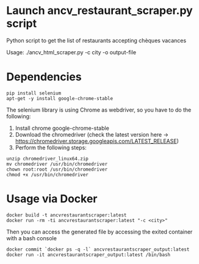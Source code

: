 # Launch ancv_restaurant_scraper.py script
Python script to get the list of restaurants accepting chèques vacances

Usage: ./ancv_html_scraper.py -c city -o output-file

# Dependencies
```
pip install selenium
apt-get -y install google-chrome-stable
```
The selenium library is using Chrome as webdriver, so you have to do the following:

1) Install chrome google-chrome-stable
2) Download the chromedriver (check the latest version here -> https://chromedriver.storage.googleapis.com/LATEST_RELEASE)
3) Perform the following steps:

```
unzip chromedriver_linux64.zip 
mv chromedriver /usr/bin/chromedriver
chown root:root /usr/bin/chromedriver
chmod +x /usr/bin/chromedriver
```
  
# Usage via Docker

```
docker build -t ancvrestaurantscraper:latest
docker run -rm -ti ancvrestaurantscraper:latest "-c <city>"
```

Then you can access the generated file by accessing the exited container with a bash console

```
docker commit `docker ps -q -l` ancvrestaurantscraper_output:latest
docker run -it ancvrestaurantscraper_output:latest /bin/bash
```

